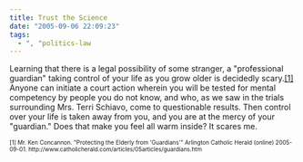 ```yaml
---
title: Trust the Science
date: "2005-09-06 22:09:23"
tags:
  - ", "politics-law
---
```

<p>Learning that there is a legal possibility of some stranger, a "professional guardian" taking control of your life as you grow older is decidedly scary.<a href="http://www.catholicherald.com/articles/05articles/guardians.htm">[1]</a> Anyone can initiate a court action wherein you will be tested for mental competency by people you do not know, and who, as we saw in the trials surrounding Mrs. Terri Schiavo, come to questionable results.  Then control over your life is taken away from you, and you are at the mercy of your "guardian."  Does that make you feel all warm inside?  It scares me.</p>  <font size="-2"> [1] Mr. Ken Concannon.  "Protecting the Elderly from 'Guardians'" Arlington Catholic Herald (online) 2005-09-01. http://www.catholicherald.com/articles/05articles/guardians.htm  </font>

